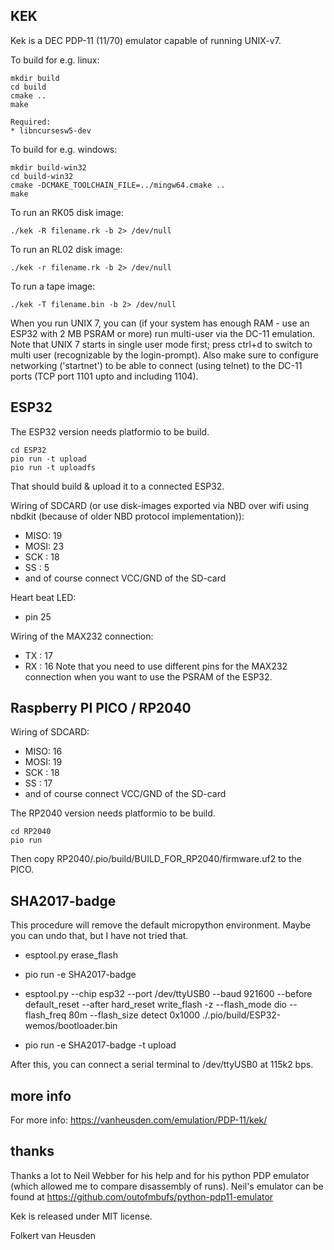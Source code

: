 KEK
---
Kek is a DEC PDP-11 (11/70) emulator capable of running UNIX-v7.

To build for e.g. linux:

    mkdir build
    cd build
    cmake ..
    make

    Required:
    * libncursesw5-dev

To build for e.g. windows:

    mkdir build-win32
    cd build-win32
    cmake -DCMAKE_TOOLCHAIN_FILE=../mingw64.cmake ..
    make


To run an RK05 disk image:

    ./kek -R filename.rk -b 2> /dev/null


To run an RL02 disk image:

    ./kek -r filename.rk -b 2> /dev/null


To run a tape image:

    ./kek -T filename.bin -b 2> /dev/null


When you run UNIX 7, you can (if your system has enough RAM - use an ESP32 with 2 MB PSRAM or more) run multi-user via the DC-11 emulation.
Note that UNIX 7 starts in single user mode first; press ctrl+d to switch to multi user (recognizable by the login-prompt).
Also make sure to configure networking ('startnet') to be able to connect (using telnet) to the DC-11 ports (TCP port 1101 upto and including 1104).


ESP32
-----
The ESP32 version needs platformio to be build.

    cd ESP32
    pio run -t upload
    pio run -t uploadfs

That should build & upload it to a connected ESP32.

Wiring of SDCARD (or use disk-images exported via NBD over wifi using nbdkit (because of older NBD protocol implementation)):
* MISO: 19
* MOSI: 23
* SCK : 18
* SS  : 5
* and of course connect VCC/GND of the SD-card

Heart beat LED:
* pin 25

Wiring of the MAX232 connection:
* TX  : 17
* RX  : 16
Note that you need to use different pins for the MAX232 connection when you want to use the PSRAM of the ESP32.


Raspberry PI PICO / RP2040
--------------------------
Wiring of SDCARD:
* MISO: 16
* MOSI: 19
* SCK : 18
* SS  : 17
* and of course connect VCC/GND of the SD-card

The RP2040 version needs platformio to be build.

    cd RP2040
    pio run

Then copy RP2040/.pio/build/BUILD\_FOR\_RP2040/firmware.uf2 to the PICO.


SHA2017-badge
-------------
This procedure will remove the default micropython environment.
Maybe you can undo that, but I have not tried that.

* esptool.py erase\_flash

* pio run -e SHA2017-badge

* esptool.py --chip esp32 --port /dev/ttyUSB0 --baud 921600 --before default\_reset --after hard\_reset write\_flash -z --flash\_mode dio --flash\_freq 80m --flash\_size detect 0x1000 ./.pio/build/ESP32-wemos/bootloader.bin

* pio run -e SHA2017-badge -t upload

After this, you can connect a serial terminal to /dev/ttyUSB0 at 115k2 bps.


more info
---------

For more info: https://vanheusden.com/emulation/PDP-11/kek/


thanks
------

Thanks a lot to Neil Webber for his help and for his python PDP emulator (which allowed me to compare disassembly of runs).
Neil's emulator can be found at https://github.com/outofmbufs/python-pdp11-emulator


Kek is released under MIT license.

Folkert van Heusden
